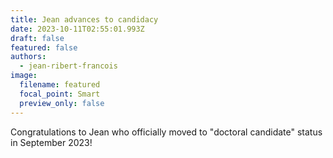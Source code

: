 ```yaml
---
title: Jean advances to candidacy
date: 2023-10-11T02:55:01.993Z
draft: false
featured: false
authors:
  - jean-ribert-francois
image:
  filename: featured
  focal_point: Smart
  preview_only: false
---
```

Congratulations to Jean who officially moved to "doctoral candidate" status in September 2023!
